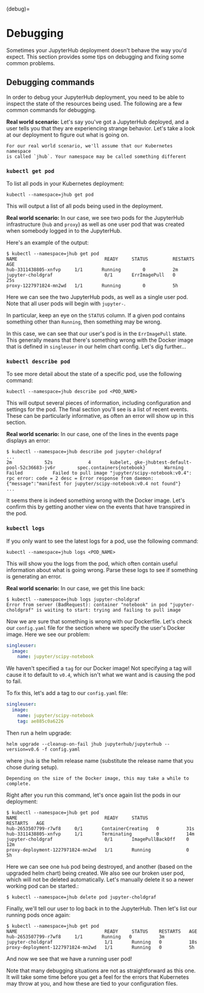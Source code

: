 (debug)=

# Debugging

Sometimes your JupyterHub deployment doesn't behave the way you'd expect.
This section provides some tips on debugging and fixing some common problems.

## Debugging commands

In order to debug your JupyterHub deployment, you need to be able to inspect
the state of the resources being used. The following are a few common commands
for debugging.

**Real world scenario:** Let's say you've got a JupyterHub deployed, and a user
tells you that they are experiencing strange behavior. Let's take a look
at our deployment to figure out what is going on.

```{note}
For our real world scenario, we'll assume that our Kubernetes namespace
is called `jhub`. Your namespace may be called something different
```

### `kubectl get pod`

To list all pods in your Kubernetes deployment:

```
kubectl --namespace=jhub get pod
```

This will output a list of all pods being used in the deployment.

**Real world scenario:** In our case, we see two pods for the JupyterHub
infrastructure (`hub` and `proxy`) as well as one user
pod that was created when somebody logged in to the JupyterHub.

Here's an example of the output:

```
$ kubectl --namespace=jhub get pod
NAME                                READY     STATUS         RESTARTS   AGE
hub-3311438805-xnfvp     1/1       Running        0          2m
jupyter-choldgraf                   0/1       ErrImagePull   0          25s
proxy-1227971824-mn2wd   1/1       Running        0          5h
```

Here we can see the two JupyterHub pods, as well as a single user pod. Note
that all user pods will begin with `jupyter-`.

In particular, keep an eye on the `STATUS` column. If a given
pod contains something other than `Running`, then something may be wrong.

In this case, we can see that our user's pod is in the `ErrImagePull` state.
This generally means that there's something wrong with the Docker image that
is defined in `singleuser` in our helm chart config. Let's dig further...

### `kubectl describe pod`

To see more detail about the state of a specific pod, use the following
command:

```
kubectl --namespace=jhub describe pod <POD_NAME>
```

This will output several pieces of information, including configuration and
settings for the pod. The final section you'll see is a list of recent
events. These can be particularly informative, as often an error will
show up in this section.

**Real world scenario:** In our case, one of the lines in the events page
displays an error:

```
$ kubectl --namespace=jhub describe pod jupyter-choldgraf
...
2m            52s             4       kubelet, gke-jhubtest-default-pool-52c36683-jv6r        spec.containers{notebook}       Warning         Failed           Failed to pull image "jupyter/scipy-notebook:v0.4": rpc error: code = 2 desc = Error response from daemon: {"message":"manifest for jupyter/scipy-notebook:v0.4 not found"}
...
```

It seems there is indeed something wrong with the Docker image. Let's confirm
this by getting another view on the events that have transpired in the pod.

### `kubectl logs`

If you only want to see the latest logs for a pod, use the following command:

```
kubectl --namespace=jhub logs <POD_NAME>
```

This will show you the logs from the pod, which often contain useful
information about what is going wrong. Parse these logs
to see if something is generating an error.

**Real world scenario:** In our case, we get this line back:

```
$ kubectl --namespace=jhub logs jupyter-choldgraf
Error from server (BadRequest): container "notebook" in pod "jupyter-choldgraf" is waiting to start: trying and failing to pull image
```

Now we are sure that something is wrong with our Dockerfile. Let's check
our `config.yaml` file for the section where we specify the user's
Docker image. Here we see our problem:

```yaml
singleuser:
  image:
    name: jupyter/scipy-notebook
```

We haven't specified a `tag` for our Docker image! Not specifying a tag
will cause it to default to `v0.4`, which isn't what we want and is causing
the pod to fail.

To fix this, let's add a tag to our `config.yaml` file:

```yaml
singleuser:
  image:
    name: jupyter/scipy-notebook
    tag: ae885c0a6226
```

Then run a helm upgrade:

```
helm upgrade --cleanup-on-fail jhub jupyterhub/jupyterhub --version=v0.6 -f config.yaml
```

where `jhub` is the helm release name (substitute the release name that you
chose during setup).

```{note}
Depending on the size of the Docker image, this may take a while to complete.
```

Right after you run this command, let's once again list the pods in our
deployment:

```
$ kubectl --namespace=jhub get pod
NAME                                READY     STATUS              RESTARTS   AGE
hub-2653507799-r7wf8     0/1       ContainerCreating   0          31s
hub-3311438805-xnfvp     1/1       Terminating         0          14m
jupyter-choldgraf                   0/1       ImagePullBackOff    0          12m
proxy-deployment-1227971824-mn2wd   1/1       Running             0          5h
```

Here we can see one `hub` pod being destroyed, and another (based
on the upgraded helm chart) being created. We also see our broken user pod,
which will not be deleted automatically. Let's manually delete it so a newer
working pod can be started.:

```
$ kubectl --namespace=jhub delete pod jupyter-choldgraf
```

Finally, we'll tell our user to log back in to the JupyterHub. Then let's
list our running pods once again:

```
$ kubectl --namespace=jhub get pod
NAME                                READY     STATUS    RESTARTS   AGE
hub-2653507799-r7wf8     1/1       Running   0          3m
jupyter-choldgraf                   1/1       Running   0          18s
proxy-deployment-1227971824-mn2wd   1/1       Running   0          5h
```

And now we see that we have a running user pod!

Note that many debugging situations are not as straightforward as this one.
It will take some time before you get a feel for the errors that Kubernetes
may throw at you, and how these are tied to your configuration files.

